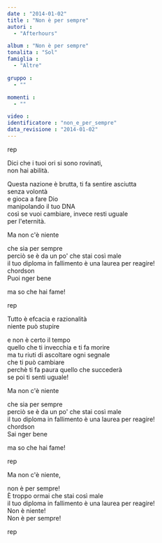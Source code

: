 ```yaml
---
date : "2014-01-02"
title : "Non è per sempre"
autori : 
  - "Afterhours"

album : "Non è per sempre"
tonalita : "Sol"
famiglia : 
  - "Altre"

gruppo : 
  - ""

momenti : 
  - ""

video : 
identificatore : "non_e_per_sempre"
data_revisione : "2014-01-02"
---
```

  
  
   rep  
  
  
  
Dici che i tuoi ori si sono rovinati,  
non hai abilità.  
  
Questa nazione è brutta, ti fa sentire asciutta  
senza volontà  
e gioca a fare Dio  
manipolando il tuo DNA  
così se vuoi cambiare, invece resti uguale  
per l'eternità.  
  
  
Ma non c'è niente  
  
che sia per sempre  
perciò se è da un po' che stai così male  
il tuo diploma in fallimento è una laurea per reagire!  
chordson  
 Puoi nger bene  
  
ma so che hai fame!  
  
  
  
  
   rep  
  
  
  
Tutto è efcacia e razionalità  
niente può stupire  
  
e non è certo il tempo  
quello che ti invecchia e ti fa morire  
ma tu riuti di ascoltare ogni segnale  
che ti può cambiare  
perchè ti fa paura quello che succederà  
se poi ti senti uguale!  
  
  
Ma non c'è niente  
  
che sia per sempre  
perciò se è da un po' che stai così male  
il tuo diploma in fallimento è una laurea per reagire!  
chordson  
 Sai nger bene  
  
ma so che hai fame!  
  
  
  
  
   rep  
  
  
  
Ma non c'è niente,  
  
non è per sempre!  
È troppo ormai che stai così male  
il tuo diploma in fallimento è una laurea per reagire!  
Non è niente!  
Non è per sempre!  
  
  
  
  
   rep  
  
